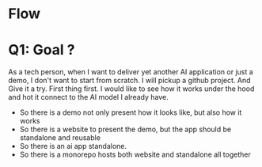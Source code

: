 # Flow

# Q1: Goal ?

As a tech person, when I want to deliver yet another AI application or just a demo, I don't want to start from scratch. I will pickup a github project. And Give it a try. First thing first. I would like to see how it works under the hood and hot it connect to the AI model I already have.

- So there is a demo not only present how it looks like, but also how it works
- So there is a website to present the demo, but the app should be standalone and reusable
- So there is an ai app standalone.
- So there is a monorepo hosts both website and standalone all together
